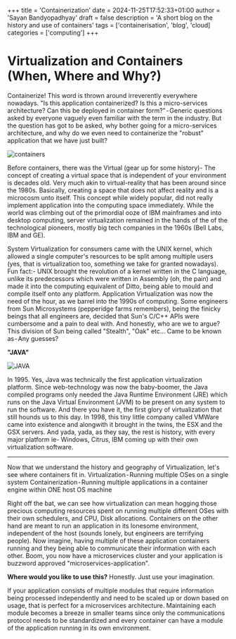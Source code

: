 +++
title = 'Containerization'
date = 2024-11-25T17:52:33+01:00
author = 'Sayan Bandyopadhyay'
draft = false
description = 'A short blog on the history and use of containers'
tags = ['containerisation', 'blog', 'cloud]
categories = ['computing']
+++

# Virtualization and Containers (When, Where and Why?)

Containerize! This word is thrown around irreverently everywhere nowadays. "Is this application containerized? Is this a micro-services architecture? Can this be deployed in container form?" - Generic questions asked by everyone vaguely even familiar with the term in the industry. But the question has got to be asked, why bother going for a micro-services architecture, and why do we even need to containerize the "robust" application that we have just built?

![containers](https://cdn-images-1.medium.com/max/800/0*ca1XZPTXMrJ3OEY5)

Before containers, there was the Virtual (gear up for some history)-
The concept of creating a virtual space that is independent of your environment is decades old. Very much akin to virtual-reality that has been around since the 1980s. Basically, creating a space that does not affect reality and is a microcosm unto itself. This concept while widely popular, did not really implement application into the computing space immediately. While the world was climbing out of the primordial ooze of IBM mainframes and into desktop computing, server virtualization remained in the hands of the of the technological pioneers, mostly big tech companies in the 1960s (Bell Labs, IBM and GE).

System Virtualization for consumers came with the UNIX kernel, which allowed a single computer's resources to be split among multiple users (yes, that is virtualization too, something we take for granted nowadays). Fun fact:- UNIX brought the revolution of a kernel written in the C language, unlike its predecessors which were written in Assembly (oh, the pain) and made it into the computing equivalent of Ditto, being able to mould and compile itself onto any platform.
Application Virtualization was now the need of the hour, as we barrel into the 1990s of computing. Some engineers from Sun Microsystems (pepperidge farms remembers), being the finicky beings that all engineers are, decided that Sun's C/C++ APIs were cumbersome and a pain to deal with. And honestly, who are we to argue? This division of Sun being called "Stealth", "Oak" etc… Came to be known as - Any guesses?

**"JAVA"**

![JAVA](https://cdn-images-1.medium.com/max/800/0*Gia5SshbWMkFUA5S.jpg)

In 1995. Yes, Java was technically the first application virtualization platform. Since web-technology was now the baby-boomer, the Java compiled programs only needed the Java Runtime Environment (JRE) which runs on the Java Virtual Environment (JVM) to be present on any system to run the software. And there you have it, the first glory of virtualization that still hounds us to this day. In 1998, this tiny little company called VMWare came into existence and alongwith it brought in the twins, the ESX and the GSX servers. And yada, yada, as they say, the rest is history, with every major platform ie- Windows, Citrus, IBM coming up with their own virtualization software.

___

Now that we understand the history and geography of Virtualization, let's see where containers fit in.
Virtualization - Running multiple OSes on a single system
Containerization - Running multiple applications in a container engine within ONE host OS machine

Right off the bat, we can see how virtualization can mean hogging those precious computing resources spent on running multiple different OSes with their own schedulers, and CPU, Disk allocations.
Containers on the other hand are meant to run an application in its lonesome environment, independent of the host (sounds lonely, but engineers are terrifying people). Now imagine, having multiple of these application containers running and they being able to communicate their information with each other. Boom, you now have a microservices cluster and your application is buzzword approved "microservices-application".

**Where would you like to use this?** Honestly. Just use your imagination. 

If your application consists of multiple modules that require information being processed independently and need to be scaled up or down based on usage, that is perfect for a microservices architecture. Maintaining each module becomes a breeze in smaller teams since only the communications protocol needs to be standardized and every container can have a module of the application running in its own environment.

